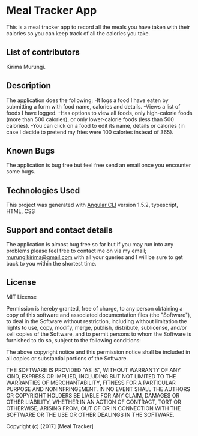 # Meal Tracker App

This is a meal tracker app to record all the meals you have taken with their calories so you can keep track of all the calories you take.

## List of contributors

Kirima Murungi.

## Description

The application does the following;
-It logs a food I have eaten by submitting a form with food name, calories and details.
-Views a list of foods I have logged.
-Has options to view all foods, only high-calorie foods (more than 500 calories), or only lower-calorie foods (less than 500 calories).
-You can click on a food to edit its name, details or calories (in case I decide to pretend my fries were 100 calories instead of 365).

## Known Bugs

The application is bug free but feel free send an email once you encounter some bugs.

## Technologies Used

This project was generated with [Angular CLI](https://github.com/angular/angular-cli) version 1.5.2, typescript, HTML, CSS

## Support and contact details

The application is almost bug free so far but if you may run into any problems please feel free to contact me on via my email; murungikirima@gmail.com with all your queries and I will be sure to get back to you within the shortest time.

## License

MIT License

Permission is hereby granted, free of charge, to any person obtaining a copy of this software and associated documentation files (the "Software"), to deal in the Software without restriction, including without limitation the rights to use, copy, modify, merge, publish, distribute, sublicense, and/or sell copies of the Software, and to permit persons to whom the Software is furnished to do so, subject to the following conditions:

The above copyright notice and this permission notice shall be included in all copies or substantial portions of the Software.

THE SOFTWARE IS PROVIDED "AS IS", WITHOUT WARRANTY OF ANY KIND, EXPRESS OR IMPLIED, INCLUDING BUT NOT LIMITED TO THE WARRANTIES OF MERCHANTABILITY, FITNESS FOR A PARTICULAR PURPOSE AND NONINFRINGEMENT. IN NO EVENT SHALL THE AUTHORS OR COPYRIGHT HOLDERS BE LIABLE FOR ANY CLAIM, DAMAGES OR OTHER LIABILITY, WHETHER IN AN ACTION OF CONTRACT, TORT OR OTHERWISE, ARISING FROM, OUT OF OR IN CONNECTION WITH THE SOFTWARE OR THE USE OR OTHER DEALINGS IN THE SOFTWARE.

Copyright (c) [2017] [Meal Tracker]
